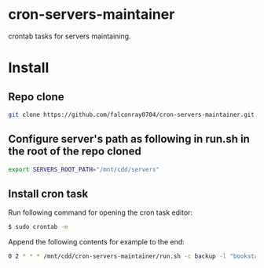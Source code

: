 # cron-servers-maintainer
crontab tasks for servers maintaining.

# Install

## Repo clone
```bash
git clone https://github.com/falconray0704/cron-servers-maintainer.git
```

## Configure server's path as following in run.sh in the root of the repo cloned
```bash
export SERVERS_ROOT_PATH="/mnt/cdd/servers"
```

## Install cron task
Run following command for opening the cron task editor:
```bash
$ sudo crontab -e
```

Append the following contents for example to the end:
```bash
0 2 * * * /mnt/cdd/cron-servers-maintainer/run.sh -c backup -l "bookstack" > /mnt/cdd/cron-servers-maintainer/run.log
```

